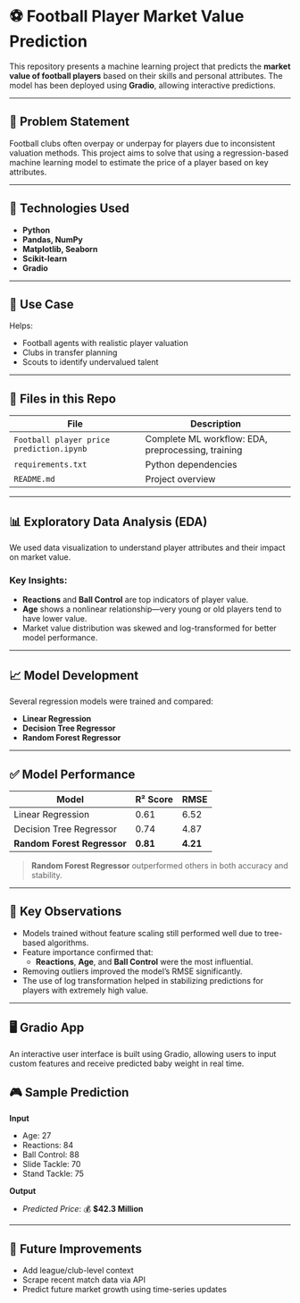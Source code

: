

# ⚽ Football Player Market Value Prediction

This repository presents a machine learning project that predicts the **market value of football players** based on their skills and personal attributes. The model has been deployed using **Gradio**, allowing interactive predictions.

---

## 📌 Problem Statement

Football clubs often overpay or underpay for players due to inconsistent valuation methods. This project aims to solve that using a regression-based machine learning model to estimate the price of a player based on key attributes.

---

## 🔧 Technologies Used

- **Python**
- **Pandas, NumPy**
- **Matplotlib, Seaborn**
- **Scikit-learn**
- **Gradio**

---

## 💼 Use Case

Helps:
- Football agents with realistic player valuation  
- Clubs in transfer planning  
- Scouts to identify undervalued talent  

---

## 📁 Files in this Repo

| File                          | Description                                |
|-------------------------------|--------------------------------------------|
| `Football player price prediction.ipynb` | Complete ML workflow: EDA, preprocessing, training |  
| `requirements.txt`           | Python dependencies                        |
| `README.md`                  | Project overview                           |

---

## 📊 Exploratory Data Analysis (EDA)

We used data visualization to understand player attributes and their impact on market value.

### Key Insights:
- **Reactions** and **Ball Control** are top indicators of player value.
- **Age** shows a nonlinear relationship—very young or old players tend to have lower value.
- Market value distribution was skewed and log-transformed for better model performance.

---

## 📈 Model Development

Several regression models were trained and compared:
- **Linear Regression**
- **Decision Tree Regressor**
- **Random Forest Regressor**

---

## ✅ Model Performance

| Model                  | R² Score | RMSE       |
|------------------------|----------|------------|
| Linear Regression      | 0.61     | 6.52       |
| Decision Tree Regressor| 0.74     | 4.87       |
| **Random Forest Regressor** | **0.81** | **4.21**     |

> **Random Forest Regressor** outperformed others in both accuracy and stability.

---

## 📌 Key Observations

- Models trained without feature scaling still performed well due to tree-based algorithms.
- Feature importance confirmed that:
  - **Reactions**, **Age**, and **Ball Control** were the most influential.
- Removing outliers improved the model’s RMSE significantly.
- The use of log transformation helped in stabilizing predictions for players with extremely high value.

---

## 🖥 Gradio App
An interactive user interface is built using Gradio, allowing users to input custom features and receive predicted baby weight in real time.

## 🎮 Sample Prediction

**Input**
- Age: 27  
- Reactions: 84  
- Ball Control: 88  
- Slide Tackle: 70  
- Stand Tackle: 75  

**Output**
- _Predicted Price_: 💰 **$42.3 Million**

---

## 🔮 Future Improvements

- Add league/club-level context  
- Scrape recent match data via API  
- Predict future market growth using time-series updates  




